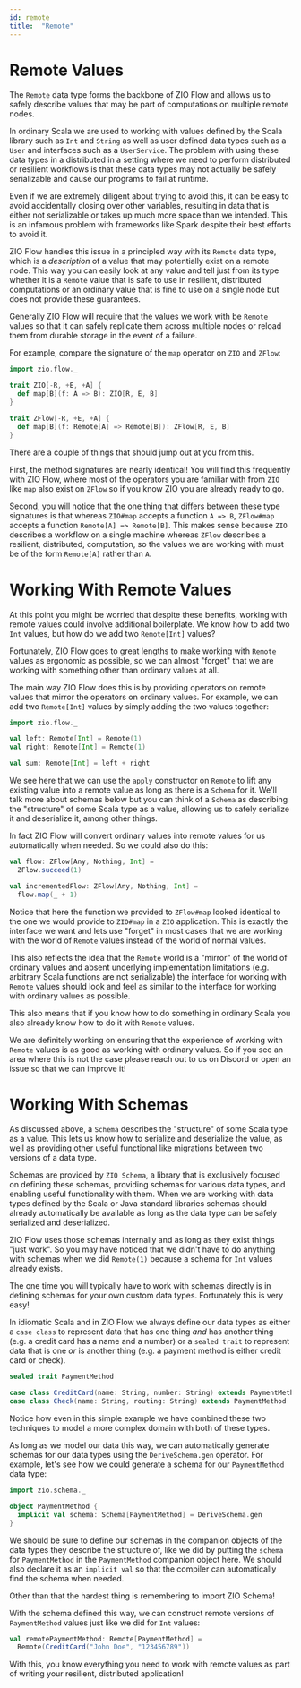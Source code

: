 ```yaml
---
id: remote
title:  "Remote"
---
```


# Remote Values

The `Remote` data type forms the backbone of ZIO Flow and allows us to safely describe values that may be part of computations on multiple remote nodes.

In ordinary Scala we are used to working with values defined by the Scala library such as `Int` and `String` as well as user defined data types such as a `User` and interfaces such as a `UserService`. The problem with using these data types in a distributed in a setting where we need to perform distributed or resilient workflows is that these data types may not actually be safely serializable and cause our programs to fail at runtime.

Even if we are extremely diligent about trying to avoid this, it can be easy to avoid accidentally closing over other variables, resulting in data that is either not serializable or takes up much more space than we intended. This is an infamous problem with frameworks like Spark despite their best efforts to avoid it.

ZIO Flow handles this issue in a principled way with its `Remote` data type, which is a _description_ of a value that may potentially exist on a remote node. This way you can easily look at any value and tell just from its type whether it is a `Remote` value that is safe to use in resilient, distributed computations or an ordinary value that is fine to use on a single node but does not provide these guarantees.

Generally ZIO Flow will require that the values we work with be `Remote` values so that it can safely replicate them across multiple nodes or reload them from durable storage in the event of a failure.

For example, compare the signature of the `map` operator on `ZIO` and `ZFlow`:

```scala mdoc
import zio.flow._

trait ZIO[-R, +E, +A] {
  def map[B](f: A => B): ZIO[R, E, B]
}

trait ZFlow[-R, +E, +A] {
  def map[B](f: Remote[A] => Remote[B]): ZFlow[R, E, B]
}
```

There are a couple of things that should jump out at you from this.

First, the method signatures are nearly identical! You will find this frequently with ZIO Flow, where most of the operators you are familiar with from `ZIO` like `map` also exist on `ZFlow` so if you know ZIO you are already ready to go.

Second, you will notice that the one thing that differs between these type signatures is that whereas `ZIO#map` accepts a function `A => B`, `ZFlow#map` accepts a function `Remote[A] => Remote[B]`. This makes sense because `ZIO` describes a workflow on a single machine whereas `ZFlow` describes a resilient, distributed, computation, so the values we are working with must be of the form `Remote[A]` rather than `A`.

# Working With Remote Values

At this point you might be worried that despite these benefits, working with remote values could involve additional boilerplate. We know how to add two `Int` values, but how do we add two `Remote[Int]` values?

Fortunately, ZIO Flow goes to great lengths to make working with `Remote` values as ergonomic as possible, so we can almost "forget" that we are working with something other than ordinary values at all.

The main way ZIO Flow does this is by providing operators on remote values that mirror the operators on ordinary values. For example, we can add two `Remote[Int]` values by simply adding the two values together:

```scala mdoc:reset
import zio.flow._

val left: Remote[Int] = Remote(1)
val right: Remote[Int] = Remote(1)

val sum: Remote[Int] = left + right
```

We see here that we can use the `apply` constructor on `Remote` to lift any existing value into a remote value as long as there is a `Schema` for it. We'll talk more about schemas below but you can think of a `Schema` as describing the "structure" of some Scala type as a value, allowing us to safely serialize it and deserialize it, among other things.

In fact ZIO Flow will convert ordinary values into remote values for us automatically when needed. So we could also do this:

```scala mdoc
val flow: ZFlow[Any, Nothing, Int] =
  ZFlow.succeed(1)

val incrementedFlow: ZFlow[Any, Nothing, Int] =
  flow.map(_ + 1)
```

Notice that here the function we provided to `ZFlow#map` looked identical to the one we would provide to `ZIO#map` in a `ZIO` application. This is exactly the interface we want and lets use "forget" in most cases that we are working with the world of `Remote` values instead of the world of normal values.

This also reflects the idea that the `Remote` world is a "mirror" of the world of ordinary values and absent underlying implementation limitations (e.g. arbitrary Scala functions are not serializable) the interface for working with `Remote` values should look and feel as similar to the interface for working with ordinary values as possible.

This also means that if you know how to do something in ordinary Scala you also already know how to do it with `Remote` values.

We are definitely working on ensuring that the experience of working with `Remote` values is as good as working with ordinary values. So if you see an area where this is not the case please reach out to us on Discord or open an issue so that we can improve it!

# Working With Schemas

As discussed above, a `Schema` describes the "structure" of some Scala type as a value. This lets us know how to serialize and deserialize the value, as well as providing other useful functional like migrations between two versions of a data type.

Schemas are provided by `ZIO Schema`, a library that is exclusively focused on defining these schemas, providing schemas for various data types, and enabling useful functionality with them. When we are working with data types defined by the Scala or Java standard libraries schemas should already automatically be available as long as the data type can be safely serialized and deserialized.

ZIO Flow uses those schemas internally and as long as they exist things "just work". So you may have noticed that we didn't have to do anything with schemas when we did `Remote(1)` because a schema for `Int` values already exists.

The one time you will typically have to work with schemas directly is in defining schemas for your own custom data types. Fortunately this is very easy!

In idiomatic Scala and in ZIO Flow we always define our data types as either a `case class` to represent data that has one thing _and_ has another thing (e.g. a credit card has a name and a number) or a `sealed trait` to represent data that is one _or_ is another thing (e.g. a payment method is either credit card or check).

```scala mdoc
sealed trait PaymentMethod

case class CreditCard(name: String, number: String) extends PaymentMethod
case class Check(name: String, routing: String) extends PaymentMethod
```

Notice how even in this simple example we have combined these two techniques to model a more complex domain with both of these types.

As long as we model our data this way, we can automatically generate schemas for our data types using the `DeriveSchema.gen` operator. For example, let's see how we could generate a schema for our `PaymentMethod` data type:

```scala mdoc
import zio.schema._

object PaymentMethod {
  implicit val schema: Schema[PaymentMethod] = DeriveSchema.gen
}
```

We should be sure to define our schemas in the companion objects of the data types they describe the structure of, like we did by putting the `schema` for `PaymentMethod` in the `PaymentMethod` companion object here. We should also declare it as an `implicit val` so that the compiler can automatically find the schema when needed.

Other than that the hardest thing is remembering to import ZIO Schema!

With the schema defined this way, we can construct remote versions of `PaymentMethod` values just like we did for `Int` values:

```scala
val remotePaymentMethod: Remote[PaymentMethod] =
  Remote(CreditCard("John Doe", "123456789"))
```

With this, you know everything you need to work with remote values as part of writing your resilient, distributed application!
